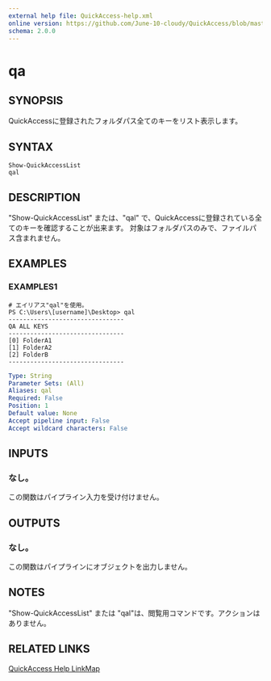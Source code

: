 ```yaml
---
external help file: QuickAccess-help.xml
online version: https://github.com/June-10-cloudy/QuickAccess/blob/master/docs/ja-JP/QuickAccess-help.xml
schema: 2.0.0
---
```

# qa
## SYNOPSIS
QuickAccessに登録されたフォルダパス全てのキーをリスト表示します。
## SYNTAX
```
Show-QuickAccessList
qal
```
## DESCRIPTION
"Show-QuickAccessList" または、"qal" で、QuickAccessに登録されている全てのキーを確認することが出来ます。
対象はフォルダパスのみで、ファイルパス含まれません。
## EXAMPLES
### EXAMPLES1
```
# エイリアス"qal"を使用。
PS C:\Users\[username]\Desktop> qal
--------------------------------
QA ALL KEYS
--------------------------------
[0] FolderA1
[1] FolderA2
[2] FolderB
--------------------------------
```
```yaml
Type: String
Parameter Sets: (All)
Aliases: qal
Required: False
Position: 1
Default value: None
Accept pipeline input: False
Accept wildcard characters: False
```
## INPUTS
### なし。
この関数はパイプライン入力を受け付けません。
## OUTPUTS
### なし。
この関数はパイプラインにオブジェクトを出力しません。
## NOTES
"Show-QuickAccessList" または "qal"は、閲覧用コマンドです。アクションはありません。
## RELATED LINKS
[QuickAccess Help LinkMap](https://github.com/June-10-cloudy/QuickAccess/blob/master/README-ja-JP.md)
